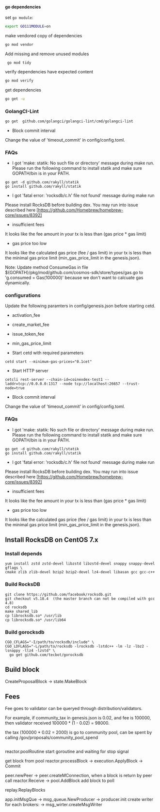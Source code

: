 #### go dependencies
set `go module`:
```bash
export GO111MODULE=on
```
make vendored copy of dependencies

```bash
go mod vendor
```

Add missing and remove unused modules
```
 go mod tidy 
```

verify dependencies have expected content
```bash
go mod verify
```
get dependencies
```bash
go get -u
```

### GolangCI-Lint

```bash
go get  github.com/golangci/golangci-lint/cmd/golangci-lint
```


* Block commit interval

Change the value of 'timeout_commit' in config/config.toml.

### FAQs

* I got 'make: statik: No such file or directory' message during make run.
Please run the following command to install statik and make sure GOPATH/bin is in your PATH. 

```
go get -d github.com/rakyll/statik
go install github.com/rakyll/statik
```

* I got 'fatal error: 'rocksdb/c.h' file not found' message during make run

Please install RocksDB before building dex. You may run into issue described here [https://github.com/Homebrew/homebrew-core/issues/8392]

* insufficient fees

It looks like the fee amount in your tx is less than (gas price * gas limit)

* gas price too low


It looks like the calculated gas price (fee / gas limit) in your tx is less than the minimal gas price limit (min_gas_price_limit in the genesis.json).

Note: Update method ConsumeGas in file ${GOPATH}/pkg/mod/github.com/cosmos-sdk/store/types/gas.go
to 'g.consumed = Gas(100000)' because we don't want to calcuate gas dynamically.

### configurations

Update the following paramters in config/genesis.json before starting cetd.

* activation_fee
* create_market_fee
* issue_token_fee
* min_gas_price_limit

* Start cetd with required parameters

```
cetd start --minimum-gas-prices="0.1cet"
```
* Start HTTP server

```
cetcli rest-server --chain-id=coinexdex-test1 --laddr=tcp://0.0.0.0:1317 --node tcp://localhost:26657 --trust-node=true
```

* Block commit interval

Change the value of 'timeout_commit' in config/config.toml.

### FAQs

* I got 'make: statik: No such file or directory' message during make run.
Please run the following command to install statik and make sure GOPATH/bin is in your PATH. 

```
go get -d github.com/rakyll/statik
go install github.com/rakyll/statik
```

* I got 'fatal error: 'rocksdb/c.h' file not found' message during make run

Please install RocksDB before building dex. You may run into issue described here [https://github.com/Homebrew/homebrew-core/issues/8392]

* insufficient fees

It looks like the fee amount in your tx is less than (gas price * gas limit)

* gas price too low

It looks like the calculated gas price (fee / gas limit) in your tx is less than the minimal gas price limit (min_gas_price_limit in the genesis.json).

## Install RocksDB on CentOS 7.x

### Install depends

```
yum install zstd zstd-devel libzstd libzstd-devel snappy snappy-devel gflags \
cmake zlib zlib-devel bzip2 bzip2-devel lz4-devel libasan gcc gcc-c++
```

### Build RocksDB

```
git clone https://github.com/facebook/rocksdb.git
git checkout v5.18.4  (the master branch can not be compiled with gcc 4.8)
cd rocksdb
make shared_lib
cp librocksdb.so* /usr/lib
cp librocksdb.so* /usr/lib64
```

### Build gorocksdb

```
CGO_CFLAGS="-I/path/to/rocksdb/include" \
CGO_LDFLAGS="-L/path/to/rocksdb -lrocksdb -lstdc++ -lm -lz -lbz2 -lsnappy -llz4 -lzstd" \
  go get github.com/tecbot/gorocksdb
```

## Build block

CreateProposalBlock -> state.MakeBlock

## Fees

Fee goes to validator can be queryed through distribution/validators.

For example, if community_tax in genesis.json is 0.02, and fee is 100000, then validator received 100000 * (1 - 0.02) = 98000.

the tax (100000 * 0.02 = 2000) is go to community pool, can be spent by calling /gov/proposals/community_pool_spend


##

reactor.poolRoutine start goroutine and waiting for stop signal

get block from pool
reactor.processBlock -> execution.ApplyBlock -> Commit

peer.newPeer -> peer.createMConnection, when a block is return by peer
call reactor.Receive -> pool.AddBlock add block to poll


replay.ReplayBlocks

app.initMsgQue -> msg_queue.NewProducer
-> producer.init create writer for each brokers:
-> msg_wirter.createMsgWriter
